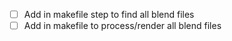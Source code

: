 - [ ] Add in makefile step to find all blend files
- [ ] Add in makefile to process/render all blend files